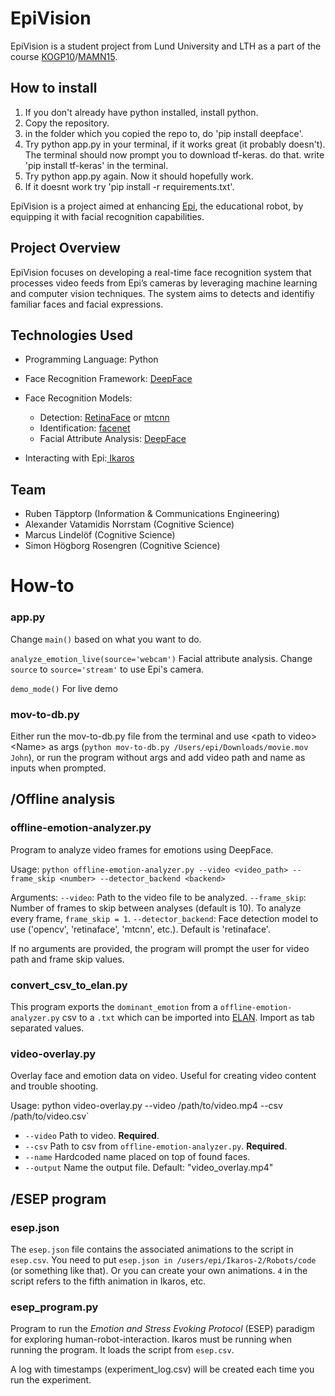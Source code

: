 # EpiVision

EpiVision is a student project from Lund University and LTH as a part of the course [KOGP10](https://www.fil.lu.se/en/course/KOGP10/)/[MAMN15](https://kurser.lth.se/kursplaner/24_25/MAMN15.html). 

## How to install

1. If you don't already have python installed, install python.
2. Copy the repository.
3. in the folder which you copied the repo to, do 'pip install deepface'.
4. Try python app.py in your terminal, if it works great (it probably doesn't). The terminal should now prompt you to download tf-keras. do that. write 'pip install tf-keras' in the terminal.
5. Try python app.py again. Now it should hopefully work.
6. If it doesnt work try 'pip install -r requirements.txt'.

EpiVision is a project aimed at enhancing [Epi](https://github.com/birgerjohansson/Epi), the educational robot, by equipping it with facial recognition capabilities. 

## Project Overview

EpiVision focuses on developing a real-time face recognition system that processes video feeds from Epi’s cameras by leveraging machine learning and computer vision techniques. The system aims to detects and identifiy familiar faces and facial expressions.

## Technologies Used

- Programming Language: Python
- Face Recognition Framework: [DeepFace](https://github.com/serengil/deepface)
- Face Recognition Models:
  - Detection: [RetinaFace](https://github.com/serengil/retinaface) or [mtcnn](https://github.com/ipazc/mtcnn)
  - Identification: [facenet](https://github.com/davidsandberg/facenet)
  - Facial Attribute Analysis: [DeepFace](https://github.com/serengil/deepface)
  
- Interacting with Epi:[ Ikaros](https://github.com/ikaros-project/ikaros)

## Team

- Ruben Täpptorp (Information & Communications Engineering)
- Alexander Vatamidis Norrstam (Cognitive Science)
- Marcus Lindelöf (Cognitive Science)
-  Simon Högborg Rosengren (Cognitive Science)

# How-to

### app.py

Change `main()` based on what you want to do.

`analyze_emotion_live(source='webcam')` Facial attribute analysis. Change `source` to `source='stream'` to use Epi's camera.

`demo_mode()` For live demo

### mov-to-db.py

Either run the mov-to-db.py file from the terminal and use \<path to video\> \<Name\> as args (`python mov-to-db.py /Users/epi/Downloads/movie.mov John`), or run the program without args and add video path and name as inputs when prompted.

## /Offline analysis

### offline-emotion-analyzer.py

Program to analyze video frames for emotions using DeepFace.

Usage:
    `python offline-emotion-analyzer.py --video <video_path> --frame_skip <number> --detector_backend <backend>`

Arguments:
   `--video`: Path to the video file to be analyzed.
    `--frame_skip`: Number of frames to skip between analyses (default is 10). To analyze every frame, `frame_skip = 1`.
    `--detector_backend`: Face detection model to use ('opencv', 'retinaface', 'mtcnn', etc.).
                       Default is 'retinaface'.

If no arguments are provided, the program will prompt the user for video path and frame skip values.

### convert_csv_to_elan.py

This program exports the `dominant_emotion` from a `offline-emotion-analyzer.py` csv to a `.txt` which can be imported into [ELAN](https://archive.mpi.nl/tla/elan). Import as tab separated values.

### video-overlay.py

Overlay face and emotion data on video. Useful for creating video content and trouble shooting.

Usage: python video-overlay.py --video /path/to/video.mp4 --csv /path/to/video.csv`

- `--video` Path to video. **Required**.
- `--csv` Path to csv from `offline-emotion-analyzer.py`. **Required**.
- `--name` Hardcoded name placed on top of found faces.
- `--output` Name the output file. Default: "video_overlay.mp4"

## /ESEP program

### esep.json

The `esep.json` file contains the associated animations to the script in `esep.csv`. You need to put `esep.json in /users/epi/Ikaros-2/Robots/code` (or something like that). Or you can create your own animations.  `4` in the script refers to the fifth animation in Ikaros, etc.

### esep_program.py

Program to run the *Emotion and Stress Evoking Protocol* (ESEP) paradigm for exploring human-robot-interaction. Ikaros must be running when running the program. It loads the script from `esep.csv`. 

A log with timestamps (experiment_log.csv) will be created each time you run the experiment. 

